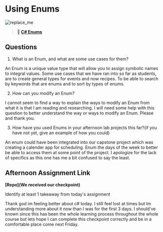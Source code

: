# Using Enums

![replace_me](https://codeworks.blob.core.windows.net/public/assets/img/illustrations/placeholder.svg)

> **📖 [C# Enums](https://codeworksacademy.com/fs-student-guide/resources/wk10/03-Enums)**

## Questions

1. What is an Enum, and what are some use cases for them?

An Enum is a unique value type that will allow you to assign symbolic names to integral values. Some use cases that we have ran into so far as students, are to create general types for events and now recipes. To be able to search by keywords that are enums and to sort by types of enums. 

2. How can you modify an Enum?

I cannot seem to find a way to explain the ways to modify an Enum from what it is that I am reading and researching. I will need some help with this question to better understand the way or ways to modify an Enum. Please and thank you. 

3. How have you used Enums in your afternoon lab projects this far?(if you have not yet, give an example of how you could)

An enum could have been integrated into our capstone project which was creating a calender app for scheduling. Enum the days of the week to better be able to access them at some point of the project. I apologize for the lack of specifics as this one has me a bit confused to say the least. 

## Afternoon Assignment Link

**[Repo](We received our checkpoint)**

Identify at least 1 takeaway from today's assignment

Thank god im feeling better about c# today. I still feel lost at times but Im understanding more about it now than I was for the first 3 days. I should've known since this has been the whole learning process throughout the whole course but lets hope I can complete this checkpoint correctly and be in a comfortable place come next Friday.
